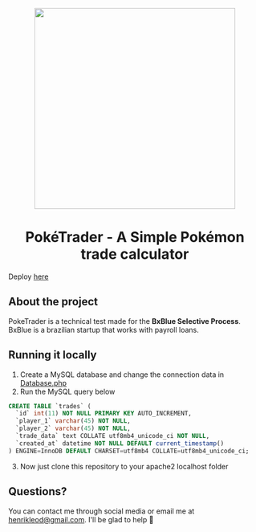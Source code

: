 <p align="center">
  <img align="middle" width="400" src="https://poketrader-leod.herokuapp.com/img/poketrader-logo.png">
</p>
<h1 align="center">PokéTrader - A Simple Pokémon trade calculator</h1>

Deploy [here](https://poketrader-leod.herokuapp.com/)


## About the project
PokeTrader is a technical test made for the <b>BxBlue Selective Process</b>. BxBlue is a brazilian startup that works with payroll loans.

## Running it locally
1. Create a MySQL database and change the connection data in [Database.php](https://github.com/leodhb/poketrader/blob/main/app/Libraries/Database.php)
2. Run the MySQL query below
~~~~sql
CREATE TABLE `trades` (
  `id` int(11) NOT NULL PRIMARY KEY AUTO_INCREMENT,
  `player_1` varchar(45) NOT NULL,
  `player_2` varchar(45) NOT NULL,
  `trade_data` text COLLATE utf8mb4_unicode_ci NOT NULL,
  `created_at` datetime NOT NULL DEFAULT current_timestamp()
) ENGINE=InnoDB DEFAULT CHARSET=utf8mb4 COLLATE=utf8mb4_unicode_ci;
~~~~
3. Now just clone this repository to your apache2 localhost folder

## Questions?
You can contact me through social media or email me at henrikleod@gmail.com. I'll be glad to help 💜
